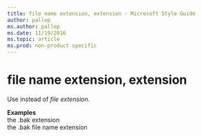```yaml
---
title: file name extension, extension - Microsoft Style Guide
author: pallep
ms.author: pallep
ms.date: 11/19/2016
ms.topic: article
ms.prod: non-product specific
---
```


# file name extension, extension

Use instead of *file extension*. 

**Examples**  
the .bak extension  
the .bak file name extension
